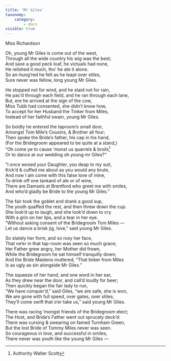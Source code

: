 ```yaml
---
title: 'Mr Giles'
taxonomy:
    category:
        - docs
visible: true
---
```


<div class="author">Miss Richardson</div>

Oh, young Mr Giles is come out of the west,  
Through all the wide country his wig was the best;  
And save a good peck loaf, he victuals had none,  
He relished it much, tho’ he ate it alone.  
So an-hung’red he felt as he leapt over stiles,  
Sure never was fellow, long young Mr Giles.  
  
He stopped not for wind, and he staid not for rain,  
He pac’d through each field, and he ran through each lane,  
But, ere he arrived at the sign of the cow,  
Miss Tubb had consented, she didn’t know how,  
To accept for her Husband the Tinker from Miles,  
Instead of her faithful swain, young Mr Giles.  
  
So boldly he entered the taproom’s small door,  
Amongst Tom Mile’s Cousins, & Brother all four;  
Then spoke the Bride’s father, his cap in his hand,  
(For the Bridegroom appeared to be quite at a stand,)  
“Oh come ye to cause ’monst us quarrels & broils[^1]  
Or to dance at our wedding oh young mr Giles?”  
  
“I once wooed your Daughter, you deap to my suit,  
Kick’d & cuffed me about as you would any brute,  
And now I am come with this false love of mine,  
To drink off one tankard of ale or of wine,  
There are Damsels at Brentford who greet me with smiles,  
And who’d gladly be Bride to the young Mr Giles.”  
  
The fair took the goblet and drank a good sup,  
The youth quaffed the rest, and then threw down the cup.  
She look’d up to laugh, and she look’d down to cry  
With a grin on her lips, and a tear in her eye.  
“Without asking consent of the Bridegroom Tom Miles —  
Let us dance a brisk jig, love,” said young Mr Giles.  
  
So stately her form, and so rosy her face,  
That ne’er in that tap-room was seen so much grace;  
Her Father grew angry, her Mother did frown,  
While the Bridegroom he sat himself tranquilly down;  
And the Bride Maidens muttered, “That tinker from Miles  
Is as ugly as sin alongside Mr Giles.”  
  
The squeeze of her hand, and one word in her ear,  
As they drew near the door, and call’d loudly for beer;  
Then quickly began the fair lady to run,  
“We have conquer’d,” said Giles, “we are safe, she is won,  
We are gone with full speed, over gates, over stiles;  
They’ll come swift that o’er take us,” said young Mr Giles.  
  
There was racing ’mongst friends of the Bridegroom elect;  
The Host, and Bride’s Father went out sprucely deck’d:  
There was cursing & swearing on famed Turnham Green,  
But the lost Bride of Tommy Miles never was seen.  
So courageous in love, and successful in smiles,  
There never was youth like the young Mr Giles —

[^1]: Authority Walter Scott 